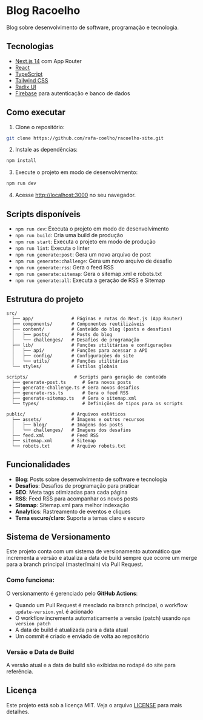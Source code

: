 # Blog Racoelho

Blog sobre desenvolvimento de software, programação e tecnologia.

## Tecnologias

- [Next.js 14](https://nextjs.org/) com App Router
- [React](https://reactjs.org/)
- [TypeScript](https://www.typescriptlang.org/)
- [Tailwind CSS](https://tailwindcss.com/)
- [Radix UI](https://www.radix-ui.com/)
- [Firebase](https://firebase.google.com/) para autenticação e banco de dados

## Como executar

1. Clone o repositório:
```bash
git clone https://github.com/rafa-coelho/racoelho-site.git
```

2. Instale as dependências:
```bash
npm install
```

3. Execute o projeto em modo de desenvolvimento:
```bash
npm run dev
```

4. Acesse [http://localhost:3000](http://localhost:3000) no seu navegador.

## Scripts disponíveis

- `npm run dev`: Executa o projeto em modo de desenvolvimento
- `npm run build`: Cria uma build de produção
- `npm run start`: Executa o projeto em modo de produção
- `npm run lint`: Executa o linter
- `npm run generate:post`: Gera um novo arquivo de post
- `npm run generate:challenge`: Gera um novo arquivo de desafio
- `npm run generate:rss`: Gera o feed RSS
- `npm run generate:sitemap`: Gera o sitemap.xml e robots.txt
- `npm run generate:all`: Executa a geração de RSS e Sitemap

## Estrutura do projeto

```
src/
  ├── app/              # Páginas e rotas do Next.js (App Router)
  ├── components/       # Componentes reutilizáveis
  ├── content/          # Conteúdo do blog (posts e desafios)
  │   ├── posts/        # Posts do blog
  │   └── challenges/   # Desafios de programação
  ├── lib/              # Funções utilitárias e configurações
  │   ├── api/          # Funções para acessar a API
  │   ├── config/       # Configurações do site
  │   └── utils/        # Funções utilitárias
  └── styles/           # Estilos globais

scripts/                 # Scripts para geração de conteúdo
  ├── generate-post.ts      # Gera novos posts
  ├── generate-challenge.ts # Gera novos desafios
  ├── generate-rss.ts       # Gera o feed RSS
  ├── generate-sitemap.ts   # Gera o sitemap.xml
  └── types/                # Definições de tipos para os scripts

public/                 # Arquivos estáticos
  ├── assets/           # Imagens e outros recursos
  │   ├── blog/         # Imagens dos posts
  │   └── challenges/   # Imagens dos desafios
  ├── feed.xml          # Feed RSS
  ├── sitemap.xml       # Sitemap
  └── robots.txt        # Arquivo robots.txt
```

## Funcionalidades

- **Blog**: Posts sobre desenvolvimento de software e tecnologia
- **Desafios**: Desafios de programação para praticar
- **SEO**: Meta tags otimizadas para cada página
- **RSS**: Feed RSS para acompanhar os novos posts
- **Sitemap**: Sitemap.xml para melhor indexação
- **Analytics**: Rastreamento de eventos e cliques
- **Tema escuro/claro**: Suporte a temas claro e escuro

## Sistema de Versionamento

Este projeto conta com um sistema de versionamento automático que incrementa a versão e atualiza a data de build sempre que ocorre um merge para a branch principal (master/main) via Pull Request.

### Como funciona:

O versionamento é gerenciado pelo **GitHub Actions**:

- Quando um Pull Request é mesclado na branch principal, o workflow `update-version.yml` é acionado
- O workflow incrementa automaticamente a versão (patch) usando `npm version patch`
- A data de build é atualizada para a data atual
- Um commit é criado e enviado de volta ao repositório

### Versão e Data de Build

A versão atual e a data de build são exibidas no rodapé do site para referência.

## Licença

Este projeto está sob a licença MIT. Veja o arquivo [LICENSE](LICENSE) para mais detalhes.
